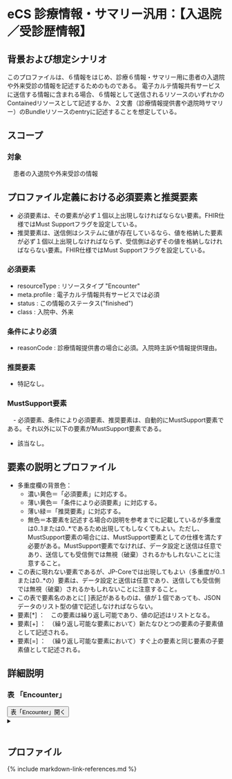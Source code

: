 
# eCS 診療情報・サマリー汎用：【入退院／受診歴情報】

## 背景および想定シナリオ
このプロファイルは、６情報をはじめ、診療６情報・サマリー用に患者の入退院や外来受診の情報を記述するためのものである。
電子カルテ情報共有サービスに送信する情報に含まれる場合、６情報として送信されるリソースのいずれかのContainedリソースとして記述するか、２文書（診療情報提供書や退院時サマリー）のBundleリソースのentryに記述することを想定している。

## スコープ
### 対象
　患者の入退院や外来受診の情報

## プロファイル定義における必須要素と推奨要素
  - 必須要素は、その要素が必ず１個以上出現しなければならない要素。FHIR仕様ではMust Supportフラグを設定している。
  - 推奨要素は、送信側はシステムに値が存在しているなら、値を格納した要素が必ず１個以上出現しなければならず、受信側は必ずその値を格納しなければならない要素。FHIR仕様ではMust Supportフラグを設定している。

### 必須要素
  - resourceType : リソースタイプ "Encounter"
  - meta.profile : 電子カルテ情報共有サービスでは必須
  - status : この情報のステータス("finished")
  - class : 入院中、外来

### 条件により必須
  - reasonCode : 診療情報提供書の場合に必須。入院時主訴や情報提供理由。

### 推奨要素
  - 特記なし。

### MustSupport要素
　- 必須要素、条件により必須要素、推奨要素は、自動的にMustSupport要素である。それ以外に以下の要素がMustSupport要素である。
  - 該当なし。

## 要素の説明とプロファイル
  - 多重度欄の背景色：
    - 濃い黄色＝「必須要素」に対応する。
    - 薄い黄色＝「条件により必須要素」に対応する。
    - 薄い緑＝「推奨要素」に対応する。
    - 無色＝本要素を記述する場合の説明を参考までに記載しているが多重度は0..1または0..*であるため出現してもしなくてもよい。ただし、MustSupport要素の場合には、MustSupport要素としての仕様を満たす必要がある。MustSupport要素でなければ、データ設定と送信は任意であり、送信しても受信側では無視（破棄）されるかもしれないことに注意すること。
  - この表に現れない要素であるが、JP-Coreでは出現してもよい（多重度が0..1または0..*の）要素は、データ設定と送信は任意であり、送信しても受信側では無視（破棄）されるかもしれないことに注意すること。
  - この表で要素名のあとに[ ]表記があるものは、値が１個であっても、JSONデータのリスト型の値で記述しなければならない。
  - 要素[*] ：　この要素は繰り返し可能であり、値の記述はリストとなる。
  - 要素[+] ：　（繰り返し可能な要素において）新たなひとつの要素の子要素値として記述される。
  - 要素[=] ：　（繰り返し可能な要素において）すぐ上の要素と同じ要素の子要素値として記述される。

## 詳細説明


<script>
function details_open(onoff, idname, idCloseButton){
  var elem = document.getElementById(idname);
  elem.open = onoff;
  if (onoff == true){
    document.getElementById(idCloseButton).style.display = 'none';
  } else {
    document.getElementById(idCloseButton).style.display = 'inline';
  }
}
</script>


<h3>表 「Encounter」</h3>
<button id="mrc" type="button" onclick="details_open(true,'TableDetails','mrc')">表「Encounter」開く</button>
<details id="TableDetails">
<button type="button" onclick="details_open(false,'TableDetails', 'mrc')">閉じる</button>
<summary></summary>


<div id="Table_18042" class="htmlTable" align=center x:publishsource="Excel">

<table border=0 cellpadding=0 cellspacing=0 width=1038 style='border-collapse:
 collapse;table-layout:fixed;width:778pt'>
 <col class=xl325 width=107 style='mso-width-source:userset;mso-width-alt:2925;
 width:80pt'>
 <col class=xl325 width=73 span=3 style='mso-width-source:userset;mso-width-alt:
 2011;width:55pt'>
 <col class=xl325 width=35 style='mso-width-source:userset;mso-width-alt:950;
 width:26pt'>
 <col class=xl325 width=87 style='mso-width-source:userset;mso-width-alt:2377;
 width:65pt'>
 <col class=xl325 width=359 style='mso-width-source:userset;mso-width-alt:9837;
 width:269pt'>
 <col class=xl325 width=36 style='mso-width-source:userset;mso-width-alt:987;
 width:27pt'>
 <col class=xl331 width=195 style='mso-width-source:userset;mso-width-alt:5339;
 width:146pt'>
 <tr height=68 style='mso-height-source:userset;height:51.0pt'>
  <td colspan=9 height=68 class=xl456 align=left width=1038 style='height:51.0pt;
  width:778pt'><a name="Print_Area"><ruby>多重度<span style='display:none'><rt>タジュウド
  </rt></span></ruby>は、<ruby>親<span style='display:none'><rt>オヤ </rt></span></ruby><ruby>要素<span
  style='display:none'><rt>ヨウソ </rt></span></ruby>が<ruby>出現<span
  style='display:none'><rt>シュツゲン </rt></span></ruby>した<ruby>場合<span
  style='display:none'><rt>バアイ </rt></span></ruby>の<ruby>多重度<span
  style='display:none'><rt>タジュウド </rt></span></ruby>。たとえばある<ruby>子要素<span
  style='display:none'><rt>コヨウソ </rt></span></ruby>の<ruby>多重度<span
  style='display:none'><rt>タジュウド </rt></span></ruby>が1..1であっても<ruby>親要素<span
  style='display:none'><rt>オヤヨウソ </rt></span></ruby>が<ruby>出現<span
  style='display:none'><rt>シュツゲン </rt></span></ruby>しない<ruby>場合<span
  style='display:none'><rt>バアイ </rt></span></ruby>にはその<ruby>子要素<span
  style='display:none'><rt>コヨウソ </rt></span></ruby>は<ruby>出現<span
  style='display:none'><rt>シュツゲン </rt></span></ruby>しない。<ruby>逆<span
  style='display:none'><rt>ギャク </rt></span></ruby>に<ruby>親要素<span
  style='display:none'><rt>オヤヨウソ </rt></span></ruby>が<ruby>出現<span
  style='display:none'><rt>シュツゲン </rt></span></ruby>する<ruby>場合<span
  style='display:none'><rt>バアイ </rt></span></ruby>には、この<ruby>子要素<span
  style='display:none'><rt>コヨウソ </rt></span></ruby>は<ruby>出現<span
  style='display:none'><rt>シュツゲン </rt></span></ruby>しなければならない。</a></td>
 </tr>
 <tr height=100 style='height:75.0pt'>
  <td height=100 class=xl68 width=107 style='height:75.0pt;border-top:none;
  width:80pt'>要素Lv1</td>
  <td class=xl315 width=73 style='border-top:none;border-left:none;width:55pt'>要素Lv2</td>
  <td class=xl315 width=73 style='border-top:none;border-left:none;width:55pt'>要素Lv3</td>
  <td class=xl315 width=73 style='border-top:none;border-left:none;width:55pt'>要素Lv4</td>
  <td class=xl316 width=35 style='border-top:none;border-left:none;width:26pt'>多重度</td>
  <td class=xl315 width=87 style='border-top:none;border-left:none;width:65pt'>型</td>
  <td class=xl315 width=359 style='border-top:none;border-left:none;width:269pt'>説明</td>
  <td class=xl315 width=36 style='border-top:none;border-left:none;width:27pt'><ruby>固定値<span
  style='display:none'><rt class=font7>コテイチ</rt></span></ruby> <br>
    <ruby>／<span style='display:none'><rt class=font7>レイジ</rt></span></ruby> <ruby>例<span
  style='display:none'><rt class=font7>ジ</rt></span></ruby> 示</td>
  <td class=xl317 width=195 style='border-top:none;border-left:none;width:146pt'><ruby>固定値<span
  style='display:none'><rt class=font7>コテイチ</rt></span></ruby> または<ruby>例示<span
  style='display:none'><rt class=font7>レイジ</rt></span></ruby></td>
 </tr>
 <tr height=40 style='height:30.0pt'>
  <td height=40 class=xl274 width=107 style='height:30.0pt;border-top:none;
  width:80pt'>resourceType</td>
  <td class=xl282 width=73 style='border-top:none;border-left:none;width:55pt'>　</td>
  <td class=xl282 width=73 style='border-top:none;border-left:none;width:55pt'>　</td>
  <td class=xl282 width=73 style='border-top:none;border-left:none;width:55pt'>　</td>
  <td class=xl318 width=35 style='border-top:none;border-left:none;width:26pt'>1..1</td>
  <td class=xl282 width=87 style='border-top:none;border-left:none;width:65pt'>string</td>
  <td class=xl319 width=359 style='border-top:none;border-left:none;width:269pt'>Encounterリソースであることを示す。</td>
  <td class=xl282 width=36 style='border-top:none;border-left:none;width:27pt'>固定値</td>
  <td class=xl320 width=195 style='border-top:none;border-left:none;width:146pt'>&quot;Encounter&quot;</td>
 </tr>
 <tr height=20 style='height:15.0pt'>
  <td height=20 class=xl274 width=107 style='height:15.0pt;border-top:none;
  width:80pt'>meta</td>
  <td class=xl282 width=73 style='border-top:none;border-left:none;width:55pt'>　</td>
  <td class=xl282 width=73 style='border-top:none;border-left:none;width:55pt'>　</td>
  <td class=xl282 width=73 style='border-top:none;border-left:none;width:55pt'>　</td>
  <td class=xl321 width=35 style='border-top:none;border-left:none;width:26pt'>0..1</td>
  <td class=xl282 width=87 style='border-top:none;border-left:none;width:65pt'>Meta</td>
  <td class=xl282 width=359 style='border-top:none;border-left:none;width:269pt'>　</td>
  <td class=xl282 width=36 style='border-top:none;border-left:none;width:27pt'>　</td>
  <td class=xl320 width=195 style='border-top:none;border-left:none;width:146pt'>　</td>
 </tr>
 <tr height=340 style='height:255.0pt'>
  <td height=340 class=xl274 width=107 style='height:255.0pt;border-top:none;
  width:80pt'>meta</td>
  <td class=xl282 width=73 style='border-top:none;border-left:none;width:55pt'>lastUpdated</td>
  <td class=xl282 width=73 style='border-top:none;border-left:none;width:55pt'>　</td>
  <td class=xl282 width=73 style='border-top:none;border-left:none;width:55pt'>　</td>
  <td class=xl321 width=35 style='border-top:none;border-left:none;width:26pt'>0..1</td>
  <td class=xl282 width=87 style='border-top:none;border-left:none;width:65pt'>instant</td>
  <td class=xl282 width=359 style='border-top:none;border-left:none;width:269pt'>最終更新日時。YYYY-MM-DDThh:mm:ss.sss+zz:zz<br>
   
  この要素は、このリソースのデータを取り込んで蓄積していたシステムが、このリソースになんらかの変更があった可能性があった日時を取得し、このデータを再取り込みする必要性の判断をするために使われる。<ruby>本要素<span
  style='display:none'><rt>ホンヨウソ </rt></span></ruby>に前回取り込んだ時点より後の日時が設定されている場合には、なんらかの変更があった可能性がある（変更がない場合もある）ものとして判断される。したがって、内容になんらかの変更があった場合、またはこのリソースのデータが初めて作成された場合には、その時点以降の日時（たとえば、このリソースのデータを作成した日時）を設定しなければならない。内容の変更がない場合でも、このリソースのデータが作り直された場合や単に複写された場合にその日時を設定しなおしてもよい。ただし、内容に変更がないのであれば、日時を変更しなくてもよい。また、この要素の変更とmeta.versionIdの変更とは、必ずしも連動しないことがある。</td>
  <td class=xl282 width=36 style='border-top:none;border-left:none;width:27pt'>例示</td>
  <td class=xl320 width=195 style='border-top:none;border-left:none;width:146pt'>&quot;2015-02-07T13:28:17.239+09:00&quot;</td>
 </tr>
 <tr height=160 style='height:120.0pt'>
  <td height=160 class=xl274 width=107 style='height:120.0pt;border-top:none;
  width:80pt'>meta</td>
  <td class=xl282 width=73 style='border-top:none;border-left:none;width:55pt'>profile[+]</td>
  <td class=xl282 width=73 style='border-top:none;border-left:none;width:55pt'>　</td>
  <td class=xl282 width=73 style='border-top:none;border-left:none;width:55pt'>　</td>
  <td class=xl322 width=35 style='border-top:none;border-left:none;width:26pt'>0..*</td>
  <td class=xl282 width=87 style='border-top:none;border-left:none;width:65pt'>canonical(StructureDefinition)</td>
  <td class=xl323 width=359 style='border-top:none;border-left:none;width:269pt'>準拠しているプロファイルを受信側に通知したい場合には、本文書のプロファイルを識別するURLを指定する。<br>
    http://jpfhir.jp/fhir/eCS/StructureDefinition/JP_Encounter_eCS　を設定する。<br>
    <font class="font12">電子カルテ情報共有サービスに本リソースデータを送信する場合には、http://jpfhir.jp/fhir/clins/StructureDefinition/JP_Encounter_eCS　を設定すること。</font></td>
  <td class=xl282 width=36 style='border-top:none;border-left:none;width:27pt'>固定値</td>
  <td class=xl324 width=195 style='border-top:none;border-left:none;width:146pt'>&quot;http://jpfhir.jp/fhir/eCS/StructureDefinition/JP_Encounter_eCS&quot;<br>
    または<br>
   
  &quot;http://jpfhir.jp/fhir/clins/StructureDefinition/JP_Encounter_eCS&quot;</td>
 </tr>
 <tr height=40 style='height:30.0pt'>
  <td height=40 class=xl326 align=left width=107 style='height:30.0pt;
  border-top:none;width:80pt'>identifier[*]</td>
  <td class=xl96 width=73 style='border-top:none;border-left:none;width:55pt'>　</td>
  <td class=xl96 width=73 style='border-top:none;border-left:none;width:55pt'>　</td>
  <td class=xl96 width=73 style='border-top:none;border-left:none;width:55pt'>　</td>
  <td class=xl96 align=left width=35 style='border-top:none;border-left:none;
  width:26pt'>0..1*</td>
  <td class=xl96 align=left width=87 style='border-top:none;border-left:none;
  width:65pt'>Identifier</td>
  <td class=xl96 align=left width=359 style='border-top:none;border-left:none;
  width:269pt'>この医療機関における入院管理番号、あるいは<ruby>受診<span style='display:none'><rt>ジュシｎ
  </rt></span></ruby><ruby>歴<span style='display:none'><rt>レキ </rt></span></ruby><ruby>管理<span
  style='display:none'><rt>カンリ </rt></span></ruby><ruby>番号<span
  style='display:none'><rt>バンゴウ </rt></span></ruby>。</td>
  <td class=xl96 width=36 style='border-top:none;border-left:none;width:27pt'>　</td>
  <td class=xl320 width=195 style='border-top:none;border-left:none;width:146pt'>　</td>
 </tr>
 <tr height=60 style='height:45.0pt'>
  <td height=60 class=xl326 align=left width=107 style='height:45.0pt;
  border-top:none;width:80pt'>identifier[+]</td>
  <td class=xl96 align=left width=73 style='border-top:none;border-left:none;
  width:55pt'>system</td>
  <td class=xl96 width=73 style='border-top:none;border-left:none;width:55pt'>　</td>
  <td class=xl96 width=73 style='border-top:none;border-left:none;width:55pt'>　</td>
  <td class=xl96 align=left width=35 style='border-top:none;border-left:none;
  width:26pt'>1..1</td>
  <td class=xl96 width=87 style='border-top:none;border-left:none;width:65pt'>　</td>
  <td class=xl96 align=left width=359 style='border-top:none;border-left:none;
  width:269pt'>付番方法については「識別子名前空間一覧」を参照。</td>
  <td class=xl96 align=left width=36 style='border-top:none;border-left:none;
  width:27pt'>固定値</td>
  <td class=xl320 width=195 style='border-top:none;border-left:none;width:146pt'>&quot;http://jpfhir.jp/fhir/core/IdSystem/resourceInstance-identifier&quot;</td>
 </tr>
 <tr height=20 style='height:15.0pt'>
  <td height=20 class=xl326 align=left width=107 style='height:15.0pt;
  border-top:none;width:80pt'>identifier[=]</td>
  <td class=xl96 align=left width=73 style='border-top:none;border-left:none;
  width:55pt'>value</td>
  <td class=xl96 width=73 style='border-top:none;border-left:none;width:55pt'>　</td>
  <td class=xl96 width=73 style='border-top:none;border-left:none;width:55pt'>　</td>
  <td class=xl96 align=left width=35 style='border-top:none;border-left:none;
  width:26pt'>1..1</td>
  <td class=xl96 width=87 style='border-top:none;border-left:none;width:65pt'>　</td>
  <td class=xl96 align=left width=359 style='border-top:none;border-left:none;
  width:269pt'>入院管理番号、受診歴管理番号の文字列。値は例示。</td>
  <td class=xl96 align=left width=36 style='border-top:none;border-left:none;
  width:27pt'><ruby>例<span style='display:none'><rt>レイジ </rt></span></ruby>示</td>
  <td class=xl320 width=195 style='border-top:none;border-left:none;width:146pt'>&quot;1311234567-2020-00123456&quot;</td>
 </tr>
 <tr height=60 style='height:45.0pt'>
  <td height=60 class=xl326 align=left width=107 style='height:45.0pt;
  border-top:none;width:80pt'>status</td>
  <td class=xl96 width=73 style='border-top:none;border-left:none;width:55pt'>　</td>
  <td class=xl96 width=73 style='border-top:none;border-left:none;width:55pt'>　</td>
  <td class=xl96 width=73 style='border-top:none;border-left:none;width:55pt'>　</td>
  <td class=xl327 align=left width=35 style='border-top:none;border-left:none;
  width:26pt'>1..1</td>
  <td class=xl96 align=left width=87 style='border-top:none;border-left:none;
  width:65pt'>code</td>
  <td class=xl96 align=left width=359 style='border-top:none;border-left:none;
  width:269pt'>この情報のステータス。EncounterStatus(http://
  hl7.org/fhir/ValueSet/encouner-status)より&quot;finished&quot;を指定する。</td>
  <td class=xl96 align=left width=36 style='border-top:none;border-left:none;
  width:27pt'>固定値</td>
  <td class=xl320 width=195 style='border-top:none;border-left:none;width:146pt'>&quot;finished&quot;</td>
 </tr>
 <tr height=20 style='height:15.0pt'>
  <td height=20 class=xl326 align=left width=107 style='height:15.0pt;
  border-top:none;width:80pt'>class</td>
  <td class=xl96 width=73 style='border-top:none;border-left:none;width:55pt'>　</td>
  <td class=xl96 width=73 style='border-top:none;border-left:none;width:55pt'>　</td>
  <td class=xl96 width=73 style='border-top:none;border-left:none;width:55pt'>　</td>
  <td class=xl327 align=left width=35 style='border-top:none;border-left:none;
  width:26pt'>1..1</td>
  <td class=xl96 align=left width=87 style='border-top:none;border-left:none;
  width:65pt'>Coding</td>
  <td class=xl96 align=left width=359 style='border-top:none;border-left:none;
  width:269pt'><ruby>入院<span style='display:none'><rt>ニュウイｎ </rt></span></ruby>または受診イベントの分類<ruby>情報<span
  style='display:none'><rt>ジョウホウ </rt></span></ruby>。</td>
  <td class=xl96 width=36 style='border-top:none;border-left:none;width:27pt'>　</td>
  <td class=xl320 width=195 style='border-top:none;border-left:none;width:146pt'>　</td>
 </tr>
 <tr height=60 style='height:45.0pt'>
  <td height=60 class=xl326 align=left width=107 style='height:45.0pt;
  border-top:none;width:80pt'>class</td>
  <td class=xl96 align=left width=73 style='border-top:none;border-left:none;
  width:55pt'>system</td>
  <td class=xl96 width=73 style='border-top:none;border-left:none;width:55pt'>　</td>
  <td class=xl96 width=73 style='border-top:none;border-left:none;width:55pt'>　</td>
  <td class=xl327 align=left width=35 style='border-top:none;border-left:none;
  width:26pt'>1..1</td>
  <td class=xl96 align=left width=87 style='border-top:none;border-left:none;
  width:65pt'>uri</td>
  <td class=xl96 align=left width=359 style='border-top:none;border-left:none;
  width:269pt'>コード体系v3.ActEncounterCodeを識別するURI<ruby>。<span style='display:
  none'><rt>。</rt></span></ruby></td>
  <td class=xl96 align=left width=36 style='border-top:none;border-left:none;
  width:27pt'>固定値</td>
  <td class=xl320 width=195 style='border-top:none;border-left:none;width:146pt'>&quot;http://terminology.
  hl7.org/CodeSystem/v3-ActCode&quot;</td>
 </tr>
 <tr height=80 style='height:60.0pt'>
  <td height=80 class=xl326 align=left width=107 style='height:60.0pt;
  border-top:none;width:80pt'>class</td>
  <td class=xl96 align=left width=73 style='border-top:none;border-left:none;
  width:55pt'>code</td>
  <td class=xl96 width=73 style='border-top:none;border-left:none;width:55pt'>　</td>
  <td class=xl96 width=73 style='border-top:none;border-left:none;width:55pt'>　</td>
  <td class=xl327 align=left width=35 style='border-top:none;border-left:none;
  width:26pt'>1..1</td>
  <td class=xl96 align=left width=87 style='border-top:none;border-left:none;
  width:65pt'>code</td>
  <td class=xl96 align=left width=359 style='border-top:none;border-left:none;
  width:269pt'>「IMP:入院(inpatient
  Encounter)」または、「AMB:外来受診(ambulatory)」。退院時サマリーで退院時を記述する場合には&quot;IMP&quot;を使用する。INPではなくIMPであることに注意。</td>
  <td class=xl96 align=left width=36 style='border-top:none;border-left:none;
  width:27pt'>例示</td>
  <td class=xl320 width=195 style='border-top:none;border-left:none;width:146pt'>“IMP&quot;</td>
 </tr>
 <tr height=20 style='height:15.0pt'>
  <td height=20 class=xl326 align=left width=107 style='height:15.0pt;
  border-top:none;width:80pt'>class</td>
  <td class=xl96 align=left width=73 style='border-top:none;border-left:none;
  width:55pt'>display</td>
  <td class=xl96 width=73 style='border-top:none;border-left:none;width:55pt'>　</td>
  <td class=xl96 width=73 style='border-top:none;border-left:none;width:55pt'>　</td>
  <td class=xl327 align=left width=35 style='border-top:none;border-left:none;
  width:26pt'>1..1</td>
  <td class=xl96 align=left width=87 style='border-top:none;border-left:none;
  width:65pt'>string</td>
  <td class=xl96 width=359 style='border-top:none;border-left:none;width:269pt'>　</td>
  <td class=xl96 align=left width=36 style='border-top:none;border-left:none;
  width:27pt'>例示</td>
  <td class=xl320 width=195 style='border-top:none;border-left:none;width:146pt'>“入院”
  または”外来”</td>
 </tr>
 <tr height=60 style='height:45.0pt'>
  <td height=60 class=xl326 align=left width=107 style='height:45.0pt;
  border-top:none;width:80pt'>classHistory[*]</td>
  <td class=xl96 width=73 style='border-top:none;border-left:none;width:55pt'>　</td>
  <td class=xl96 width=73 style='border-top:none;border-left:none;width:55pt'>　</td>
  <td class=xl96 width=73 style='border-top:none;border-left:none;width:55pt'>　</td>
  <td class=xl96 align=left width=35 style='border-top:none;border-left:none;
  width:26pt'>0..*</td>
  <td class=xl96 width=87 style='border-top:none;border-left:none;width:65pt'>　</td>
  <td class=xl96 align=left width=359 style='border-top:none;border-left:none;
  width:269pt'>この入院期間までの外来受診履歴や入院履歴を記述したい場合にここに繰り返しで記述する。紹介先受診情報では不要。</td>
  <td class=xl96 width=36 style='border-top:none;border-left:none;width:27pt'>　</td>
  <td class=xl320 width=195 style='border-top:none;border-left:none;width:146pt'>　</td>
 </tr>
 <tr height=45 style='mso-height-source:userset;height:34.0pt'>
  <td height=45 class=xl326 align=left width=107 style='height:34.0pt;
  border-top:none;width:80pt'>classHistory[+]</td>
  <td class=xl96 align=left width=73 style='border-top:none;border-left:none;
  width:55pt'>class</td>
  <td class=xl96 width=73 style='border-top:none;border-left:none;width:55pt'>　</td>
  <td class=xl96 width=73 style='border-top:none;border-left:none;width:55pt'>　</td>
  <td class=xl96 align=left width=35 style='border-top:none;border-left:none;
  width:26pt'>1..1</td>
  <td class=xl96 align=left width=87 style='border-top:none;border-left:none;
  width:65pt'>Coding</td>
  <td class=xl96 align=left width=359 style='border-top:none;border-left:none;
  width:269pt'>受診イベントの分類</td>
  <td class=xl96 width=36 style='border-top:none;border-left:none;width:27pt'>　</td>
  <td class=xl320 width=195 style='border-top:none;border-left:none;width:146pt'>　</td>
 </tr>
 <tr height=60 style='height:45.0pt'>
  <td height=60 class=xl326 align=left width=107 style='height:45.0pt;
  border-top:none;width:80pt'>classHistory[=]</td>
  <td class=xl96 align=left width=73 style='border-top:none;border-left:none;
  width:55pt'>class</td>
  <td class=xl96 align=left width=73 style='border-top:none;border-left:none;
  width:55pt'>system</td>
  <td class=xl96 width=73 style='border-top:none;border-left:none;width:55pt'>　</td>
  <td class=xl96 align=left width=35 style='border-top:none;border-left:none;
  width:26pt'>1..1</td>
  <td class=xl96 align=left width=87 style='border-top:none;border-left:none;
  width:65pt'>uri</td>
  <td class=xl96 align=left width=359 style='border-top:none;border-left:none;
  width:269pt'>コード体系v3.ActEncounterCodeを識別するURI。</td>
  <td class=xl96 align=left width=36 style='border-top:none;border-left:none;
  width:27pt'>固定値</td>
  <td class=xl320 width=195 style='border-top:none;border-left:none;width:146pt'>&quot;http://terminology.
  hl7.org/CodeSystem/v3-ActCode&quot;</td>
 </tr>
 <tr height=100 style='height:75.0pt'>
  <td height=100 class=xl326 align=left width=107 style='height:75.0pt;
  border-top:none;width:80pt'>classHistory[=]</td>
  <td class=xl96 align=left width=73 style='border-top:none;border-left:none;
  width:55pt'>class</td>
  <td class=xl96 align=left width=73 style='border-top:none;border-left:none;
  width:55pt'>code</td>
  <td class=xl96 width=73 style='border-top:none;border-left:none;width:55pt'>　</td>
  <td class=xl96 align=left width=35 style='border-top:none;border-left:none;
  width:26pt'>1..1</td>
  <td class=xl96 width=87 style='border-top:none;border-left:none;width:65pt'>　</td>
  <td class=xl96 align=left width=359 style='border-top:none;border-left:none;
  width:269pt'>「IMP:入院(inpatient Encounter)」または、「AMB:外来受診(ambulatory)」<br>
    退院時サマリーで退院時を記述する場合には&quot;IMP&quot;を使用する。<br>
    * INPではなくIMPであることに注意。</td>
  <td class=xl96 width=36 style='border-top:none;border-left:none;width:27pt'>　</td>
  <td class=xl320 width=195 style='border-top:none;border-left:none;width:146pt'>“IMP”
  または”AMB”</td>
 </tr>
 <tr height=35 style='mso-height-source:userset;height:26.0pt'>
  <td height=35 class=xl326 align=left width=107 style='height:26.0pt;
  border-top:none;width:80pt'>classHistory[=]</td>
  <td class=xl96 align=left width=73 style='border-top:none;border-left:none;
  width:55pt'>class</td>
  <td class=xl96 align=left width=73 style='border-top:none;border-left:none;
  width:55pt'>display</td>
  <td class=xl96 width=73 style='border-top:none;border-left:none;width:55pt'>　</td>
  <td class=xl96 align=left width=35 style='border-top:none;border-left:none;
  width:26pt'>1..1</td>
  <td class=xl96 width=87 style='border-top:none;border-left:none;width:65pt'>　</td>
  <td class=xl96 width=359 style='border-top:none;border-left:none;width:269pt'>　</td>
  <td class=xl96 width=36 style='border-top:none;border-left:none;width:27pt'>　</td>
  <td class=xl320 width=195 style='border-top:none;border-left:none;width:146pt'>&quot;入院&quot;または&quot;外来&quot;</td>
 </tr>
 <tr height=40 style='height:30.0pt'>
  <td height=40 class=xl326 align=left width=107 style='height:30.0pt;
  border-top:none;width:80pt'>classHistory[=]</td>
  <td class=xl96 align=left width=73 style='border-top:none;border-left:none;
  width:55pt'>period</td>
  <td class=xl96 width=73 style='border-top:none;border-left:none;width:55pt'>　</td>
  <td class=xl96 width=73 style='border-top:none;border-left:none;width:55pt'>　</td>
  <td class=xl96 align=left width=35 style='border-top:none;border-left:none;
  width:26pt'>0..1</td>
  <td class=xl96 width=87 style='border-top:none;border-left:none;width:65pt'>　</td>
  <td class=xl96 align=left width=359 style='border-top:none;border-left:none;
  width:269pt'>入院期間を表す必要がある場合には必須。外来では必要な場合を除き省略可。</td>
  <td class=xl96 width=36 style='border-top:none;border-left:none;width:27pt'>　</td>
  <td class=xl320 width=195 style='border-top:none;border-left:none;width:146pt'>　</td>
 </tr>
 <tr height=60 style='height:45.0pt'>
  <td height=60 class=xl326 align=left width=107 style='height:45.0pt;
  border-top:none;width:80pt'>classHistory[=]</td>
  <td class=xl96 align=left width=73 style='border-top:none;border-left:none;
  width:55pt'>period</td>
  <td class=xl96 align=left width=73 style='border-top:none;border-left:none;
  width:55pt'>start</td>
  <td class=xl96 width=73 style='border-top:none;border-left:none;width:55pt'>　</td>
  <td class=xl96 align=left width=35 style='border-top:none;border-left:none;
  width:26pt'>1..1</td>
  <td class=xl96 align=left width=87 style='border-top:none;border-left:none;
  width:65pt'>dateTime</td>
  <td class=xl96 align=left width=359 style='border-top:none;border-left:none;
  width:269pt'>上記イベントの開始日時。入院の場合には入院日、外来受診の場合には診療情報提供書の記載基準となった外来受診日に相当するが、period要素自体は省略できる。</td>
  <td class=xl96 width=36 style='border-top:none;border-left:none;width:27pt'>　</td>
  <td class=xl320 width=195 style='border-top:none;border-left:none;width:146pt'>&quot;2020-08-21&quot;</td>
 </tr>
 <tr height=40 style='height:30.0pt'>
  <td height=40 class=xl326 align=left width=107 style='height:30.0pt;
  border-top:none;width:80pt'>classHistory[=]</td>
  <td class=xl96 align=left width=73 style='border-top:none;border-left:none;
  width:55pt'>period</td>
  <td class=xl96 align=left width=73 style='border-top:none;border-left:none;
  width:55pt'>end</td>
  <td class=xl96 width=73 style='border-top:none;border-left:none;width:55pt'>　</td>
  <td class=xl96 align=left width=35 style='border-top:none;border-left:none;
  width:26pt'>0..1</td>
  <td class=xl96 align=left width=87 style='border-top:none;border-left:none;
  width:65pt'>dateTime</td>
  <td class=xl96 align=left width=359 style='border-top:none;border-left:none;
  width:269pt'>上記イベントの終了日時。入院の場合には退院日、外来受診の場合には不要。</td>
  <td class=xl96 width=36 style='border-top:none;border-left:none;width:27pt'>　</td>
  <td class=xl320 width=195 style='border-top:none;border-left:none;width:146pt'>&quot;2020-08-24&quot;</td>
 </tr>
 <tr height=20 style='height:15.0pt'>
  <td height=20 class=xl326 align=left width=107 style='height:15.0pt;
  border-top:none;width:80pt'>period</td>
  <td class=xl96 width=73 style='border-top:none;border-left:none;width:55pt'>　</td>
  <td class=xl96 width=73 style='border-top:none;border-left:none;width:55pt'>　</td>
  <td class=xl96 width=73 style='border-top:none;border-left:none;width:55pt'>　</td>
  <td class=xl96 align=left width=35 style='border-top:none;border-left:none;
  width:26pt'>0..1</td>
  <td class=xl96 align=left width=87 style='border-top:none;border-left:none;
  width:65pt'>Priod</td>
  <td class=xl96 align=left width=359 style='border-top:none;border-left:none;
  width:269pt'>入院期間、<ruby>受診<span style='display:none'><rt>ジュシｎ </rt></span></ruby>イベント<ruby>期間<span
  style='display:none'><rt>キカｎ </rt></span></ruby>。退院時サマリーでは必須。</td>
  <td class=xl96 width=36 style='border-top:none;border-left:none;width:27pt'>　</td>
  <td class=xl320 width=195 style='border-top:none;border-left:none;width:146pt'>　</td>
 </tr>
 <tr height=20 style='height:15.0pt'>
  <td height=20 class=xl326 align=left width=107 style='height:15.0pt;
  border-top:none;width:80pt'>period</td>
  <td class=xl96 align=left width=73 style='border-top:none;border-left:none;
  width:55pt'>start</td>
  <td class=xl96 width=73 style='border-top:none;border-left:none;width:55pt'>　</td>
  <td class=xl96 width=73 style='border-top:none;border-left:none;width:55pt'>　</td>
  <td class=xl96 align=left width=35 style='border-top:none;border-left:none;
  width:26pt'>1..1</td>
  <td class=xl96 align=left width=87 style='border-top:none;border-left:none;
  width:65pt'>dateTime</td>
  <td class=xl96 align=left width=359 style='border-top:none;border-left:none;
  width:269pt'>この入院の入院日時</td>
  <td class=xl96 width=36 style='border-top:none;border-left:none;width:27pt'>　</td>
  <td class=xl320 width=195 style='border-top:none;border-left:none;width:146pt'>&quot;2020-09-01&quot;</td>
 </tr>
 <tr height=20 style='height:15.0pt'>
  <td height=20 class=xl326 align=left width=107 style='height:15.0pt;
  border-top:none;width:80pt'>period</td>
  <td class=xl96 align=left width=73 style='border-top:none;border-left:none;
  width:55pt'>end</td>
  <td class=xl96 width=73 style='border-top:none;border-left:none;width:55pt'>　</td>
  <td class=xl96 width=73 style='border-top:none;border-left:none;width:55pt'>　</td>
  <td class=xl96 align=left width=35 style='border-top:none;border-left:none;
  width:26pt'>1..1</td>
  <td class=xl96 align=left width=87 style='border-top:none;border-left:none;
  width:65pt'>dateTime</td>
  <td class=xl96 align=left width=359 style='border-top:none;border-left:none;
  width:269pt'>この入院の退院日時</td>
  <td class=xl96 width=36 style='border-top:none;border-left:none;width:27pt'>　</td>
  <td class=xl320 width=195 style='border-top:none;border-left:none;width:146pt'>&quot;2020-09-18&quot;</td>
 </tr>
 <tr height=20 style='height:15.0pt'>
  <td height=20 class=xl326 align=left width=107 style='height:15.0pt;
  border-top:none;width:80pt'>length</td>
  <td class=xl96 width=73 style='border-top:none;border-left:none;width:55pt'>　</td>
  <td class=xl96 width=73 style='border-top:none;border-left:none;width:55pt'>　</td>
  <td class=xl96 width=73 style='border-top:none;border-left:none;width:55pt'>　</td>
  <td class=xl96 align=left width=35 style='border-top:none;border-left:none;
  width:26pt'>0..1</td>
  <td class=xl96 align=left width=87 style='border-top:none;border-left:none;
  width:65pt'>Duration</td>
  <td class=xl96 align=left width=359 style='border-top:none;border-left:none;
  width:269pt'>この入院の在院日数</td>
  <td class=xl96 width=36 style='border-top:none;border-left:none;width:27pt'>　</td>
  <td class=xl320 width=195 style='border-top:none;border-left:none;width:146pt'>　</td>
 </tr>
 <tr height=20 style='height:15.0pt'>
  <td height=20 class=xl326 align=left width=107 style='height:15.0pt;
  border-top:none;width:80pt'>length</td>
  <td class=xl96 align=left width=73 style='border-top:none;border-left:none;
  width:55pt'>value</td>
  <td class=xl96 width=73 style='border-top:none;border-left:none;width:55pt'>　</td>
  <td class=xl96 width=73 style='border-top:none;border-left:none;width:55pt'>　</td>
  <td class=xl96 align=left width=35 style='border-top:none;border-left:none;
  width:26pt'>1..1</td>
  <td class=xl96 align=left width=87 style='border-top:none;border-left:none;
  width:65pt'>decimal</td>
  <td class=xl96 align=left width=359 style='border-top:none;border-left:none;
  width:269pt'>在院日数。値は例示。</td>
  <td class=xl96 width=36 style='border-top:none;border-left:none;width:27pt'>　</td>
  <td class=xl320 width=195 style='border-top:none;border-left:none;width:146pt'>7</td>
 </tr>
 <tr height=20 style='height:15.0pt'>
  <td height=20 class=xl326 align=left width=107 style='height:15.0pt;
  border-top:none;width:80pt'>length</td>
  <td class=xl96 align=left width=73 style='border-top:none;border-left:none;
  width:55pt'>unit</td>
  <td class=xl96 width=73 style='border-top:none;border-left:none;width:55pt'>　</td>
  <td class=xl96 width=73 style='border-top:none;border-left:none;width:55pt'>　</td>
  <td class=xl96 align=left width=35 style='border-top:none;border-left:none;
  width:26pt'>1..1</td>
  <td class=xl96 align=left width=87 style='border-top:none;border-left:none;
  width:65pt'>string</td>
  <td class=xl96 align=left width=359 style='border-top:none;border-left:none;
  width:269pt'>在院日数の単位文字列。固定値。</td>
  <td class=xl96 width=36 style='border-top:none;border-left:none;width:27pt'>　</td>
  <td class=xl320 width=195 style='border-top:none;border-left:none;width:146pt'>&quot;日&quot;</td>
 </tr>
 <tr height=32 style='mso-height-source:userset;height:24.0pt'>
  <td height=32 class=xl326 align=left width=107 style='height:24.0pt;
  border-top:none;width:80pt'>length</td>
  <td class=xl96 align=left width=73 style='border-top:none;border-left:none;
  width:55pt'>system</td>
  <td class=xl96 width=73 style='border-top:none;border-left:none;width:55pt'>　</td>
  <td class=xl96 width=73 style='border-top:none;border-left:none;width:55pt'>　</td>
  <td class=xl96 align=left width=35 style='border-top:none;border-left:none;
  width:26pt'>1..1</td>
  <td class=xl96 align=left width=87 style='border-top:none;border-left:none;
  width:65pt'>uri</td>
  <td class=xl96 align=left width=359 style='border-top:none;border-left:none;
  width:269pt'>単位コードUCUMのコード体系を識別するURI。固定値。</td>
  <td class=xl96 width=36 style='border-top:none;border-left:none;width:27pt'>　</td>
  <td class=xl320 width=195 style='border-top:none;border-left:none;width:146pt'>&quot;http://unitsofmeasure.org&quot;</td>
 </tr>
 <tr height=20 style='height:15.0pt'>
  <td height=20 class=xl326 align=left width=107 style='height:15.0pt;
  border-top:none;width:80pt'>length</td>
  <td class=xl96 align=left width=73 style='border-top:none;border-left:none;
  width:55pt'>code</td>
  <td class=xl96 width=73 style='border-top:none;border-left:none;width:55pt'>　</td>
  <td class=xl96 width=73 style='border-top:none;border-left:none;width:55pt'>　</td>
  <td class=xl96 align=left width=35 style='border-top:none;border-left:none;
  width:26pt'>1..1</td>
  <td class=xl96 align=left width=87 style='border-top:none;border-left:none;
  width:65pt'>code</td>
  <td class=xl96 align=left width=359 style='border-top:none;border-left:none;
  width:269pt'>日を意味する単位コード「d」。固定値。</td>
  <td class=xl96 width=36 style='border-top:none;border-left:none;width:27pt'>　</td>
  <td class=xl320 width=195 style='border-top:none;border-left:none;width:146pt'>&quot;d&quot;</td>
 </tr>
 <tr height=180 style='height:135.0pt'>
  <td height=180 class=xl326 align=left width=107 style='height:135.0pt;
  border-top:none;width:80pt'>reasonCode[*]</td>
  <td class=xl96 width=73 style='border-top:none;border-left:none;width:55pt'>　</td>
  <td class=xl96 width=73 style='border-top:none;border-left:none;width:55pt'>　</td>
  <td class=xl96 width=73 style='border-top:none;border-left:none;width:55pt'>　</td>
  <td class=xl328 align=left width=35 style='border-top:none;border-left:none;
  width:26pt'>0..*</td>
  <td class=xl96 align=left width=87 style='border-top:none;border-left:none;
  width:65pt'>CodeableConcept</td>
  <td class=xl96 align=left width=359 style='border-top:none;border-left:none;
  width:269pt'>入院時主訴・入院理由。<br>
    診療情報提供書の場合、その理由（主訴・目的）<br>
   
  コードで記述できる場合にそのコード記述。system値はMEDIS標準病名マスター病名交換用コードを使用する場合の例示。&quot;BOEF&quot;は、MEDIS標準病名マスター病名交換用コードで&quot;持続腹痛&quot;のコード。&quot;持続腹痛&quot;は、入院時主訴・入院理由のテキスト記述。<br>
    診療情報提供書の場合、text要素で理由を自由記述すること。</td>
  <td class=xl96 align=left width=36 style='border-top:none;border-left:none;
  width:27pt'><ruby>例<span style='display:none'><rt>レイジ </rt></span></ruby>示</td>
  <td class=xl329 width=195 style='border-top:none;border-left:none;width:146pt'><a
  href="urn:oid:1.2.392.200119.4.101.6" target="_parent"><span
  style='font-family:"ＭＳ 明朝";mso-generic-font-family:auto;mso-font-charset:
  128'>urn:oid:1.2.392.200119.4.101.6</span></a></td>
 </tr>
 <tr height=20 style='height:15.0pt'>
  <td height=20 class=xl326 align=left width=107 style='height:15.0pt;
  border-top:none;width:80pt'>diagnosis[*]</td>
  <td class=xl96 width=73 style='border-top:none;border-left:none;width:55pt'>　</td>
  <td class=xl96 width=73 style='border-top:none;border-left:none;width:55pt'>　</td>
  <td class=xl96 width=73 style='border-top:none;border-left:none;width:55pt'>　</td>
  <td class=xl96 align=left width=35 style='border-top:none;border-left:none;
  width:26pt'>0..*</td>
  <td class=xl96 width=87 style='border-top:none;border-left:none;width:65pt'>　</td>
  <td class=xl96 align=left width=359 style='border-top:none;border-left:none;
  width:269pt'>入院期間中の診断情報。診療情報提供書では不要。</td>
  <td class=xl96 width=36 style='border-top:none;border-left:none;width:27pt'>　</td>
  <td class=xl320 width=195 style='border-top:none;border-left:none;width:146pt'>　</td>
 </tr>
 <tr height=40 style='height:30.0pt'>
  <td height=40 class=xl326 align=left width=107 style='height:30.0pt;
  border-top:none;width:80pt'>diagnosis[+]</td>
  <td class=xl96 align=left width=73 style='border-top:none;border-left:none;
  width:55pt'>condition</td>
  <td class=xl96 width=73 style='border-top:none;border-left:none;width:55pt'>　</td>
  <td class=xl96 width=73 style='border-top:none;border-left:none;width:55pt'>　</td>
  <td class=xl96 align=left width=35 style='border-top:none;border-left:none;
  width:26pt'>1..1</td>
  <td class=xl96 align=left width=87 style='border-top:none;border-left:none;
  width:65pt'>Reference(Condition)</td>
  <td class=xl96 align=left width=359 style='border-top:none;border-left:none;
  width:269pt'>患者状態（病態・疾患名・症状）への参照</td>
  <td class=xl96 width=36 style='border-top:none;border-left:none;width:27pt'>　</td>
  <td class=xl320 width=195 style='border-top:none;border-left:none;width:146pt'>　</td>
 </tr>
 <tr height=120 style='height:90.0pt'>
  <td height=120 class=xl326 align=left width=107 style='height:90.0pt;
  border-top:none;width:80pt'>diagnosis[=]</td>
  <td class=xl96 align=left width=73 style='border-top:none;border-left:none;
  width:55pt'>use</td>
  <td class=xl96 width=73 style='border-top:none;border-left:none;width:55pt'>　</td>
  <td class=xl96 width=73 style='border-top:none;border-left:none;width:55pt'>　</td>
  <td class=xl96 align=left width=35 style='border-top:none;border-left:none;
  width:26pt'>0..1</td>
  <td class=xl96 align=left width=87 style='border-top:none;border-left:none;
  width:65pt'>CodeableConcept</td>
  <td class=xl96 align=left width=359 style='border-top:none;border-left:none;
  width:269pt'>診断の位置付け区分。<br>
   
  （DiagnosisRole）。これにより、入院時診断、退院時診断、などが区別される。入院中のすべての診断病名にこのコードが必須ではないが、少なくともAD:入院時診断、DD:退院時診断、CC:主訴、についてはそれぞれ1個以上はこのコードがついている必要がある。</td>
  <td class=xl96 width=36 style='border-top:none;border-left:none;width:27pt'>　</td>
  <td class=xl320 width=195 style='border-top:none;border-left:none;width:146pt'>　</td>
 </tr>
 <tr height=40 style='height:30.0pt'>
  <td height=40 class=xl326 align=left width=107 style='height:30.0pt;
  border-top:none;width:80pt'>diagnosis[=]</td>
  <td class=xl96 align=left width=73 style='border-top:none;border-left:none;
  width:55pt'>use</td>
  <td class=xl96 align=left width=73 style='border-top:none;border-left:none;
  width:55pt'>coding[*]</td>
  <td class=xl96 width=73 style='border-top:none;border-left:none;width:55pt'>　</td>
  <td class=xl96 align=left width=35 style='border-top:none;border-left:none;
  width:26pt'>1..*</td>
  <td class=xl96 width=87 style='border-top:none;border-left:none;width:65pt'>　</td>
  <td class=xl96 align=left width=359 style='border-top:none;border-left:none;
  width:269pt'>同じ診断名に複数の診断位置付けコードをつけることができる。</td>
  <td class=xl96 width=36 style='border-top:none;border-left:none;width:27pt'>　</td>
  <td class=xl320 width=195 style='border-top:none;border-left:none;width:146pt'>　</td>
 </tr>
 <tr height=40 style='height:30.0pt'>
  <td height=40 class=xl326 align=left width=107 style='height:30.0pt;
  border-top:none;width:80pt'>diagnosis[=]</td>
  <td class=xl96 align=left width=73 style='border-top:none;border-left:none;
  width:55pt'>use</td>
  <td class=xl96 align=left width=73 style='border-top:none;border-left:none;
  width:55pt'>coding[+]</td>
  <td class=xl96 align=left width=73 style='border-top:none;border-left:none;
  width:55pt'>system</td>
  <td class=xl96 align=left width=35 style='border-top:none;border-left:none;
  width:26pt'>1..1</td>
  <td class=xl96 width=87 style='border-top:none;border-left:none;width:65pt'>　</td>
  <td class=xl96 align=left width=359 style='border-top:none;border-left:none;
  width:269pt'>診断位置付けValueSet（FHIR準拠の場合のコード表）</td>
  <td class=xl96 width=36 style='border-top:none;border-left:none;width:27pt'>　</td>
  <td class=xl320 width=195 style='border-top:none;border-left:none;width:146pt'>&quot;<font
  class="font45">http://terminology.hl7.org/CodeSystem/diagnosis-role</font><font
  class="font10">&quot;</font></td>
 </tr>
 <tr height=60 style='height:45.0pt'>
  <td height=60 class=xl326 align=left width=107 style='height:45.0pt;
  border-top:none;width:80pt'>diagnosis[=]</td>
  <td class=xl96 align=left width=73 style='border-top:none;border-left:none;
  width:55pt'>use</td>
  <td class=xl96 align=left width=73 style='border-top:none;border-left:none;
  width:55pt'>coding[=]</td>
  <td class=xl96 align=left width=73 style='border-top:none;border-left:none;
  width:55pt'>code</td>
  <td class=xl96 align=left width=35 style='border-top:none;border-left:none;
  width:26pt'>1..1</td>
  <td class=xl96 width=87 style='border-top:none;border-left:none;width:65pt'>　</td>
  <td class=xl96 align=left width=359 style='border-top:none;border-left:none;
  width:269pt'>AD:入院時診断、DD:退院時診断、CC:主訴、CM:併存症診断、pre-op:術前診断、post-op:術後診断、billing:会計請求診断（FHIR準拠の場合のコード表）。値は例示。</td>
  <td class=xl96 width=36 style='border-top:none;border-left:none;width:27pt'>　</td>
  <td class=xl320 width=195 style='border-top:none;border-left:none;width:146pt'>&quot;DD&quot;</td>
 </tr>
 <tr height=20 style='height:15.0pt'>
  <td height=20 class=xl326 align=left width=107 style='height:15.0pt;
  border-top:none;width:80pt'>diagnosis[=]</td>
  <td class=xl96 align=left width=73 style='border-top:none;border-left:none;
  width:55pt'>use</td>
  <td class=xl96 align=left width=73 style='border-top:none;border-left:none;
  width:55pt'>coding[=]</td>
  <td class=xl96 align=left width=73 style='border-top:none;border-left:none;
  width:55pt'>display</td>
  <td class=xl96 align=left width=35 style='border-top:none;border-left:none;
  width:26pt'>1..1</td>
  <td class=xl96 width=87 style='border-top:none;border-left:none;width:65pt'>　</td>
  <td class=xl96 align=left width=359 style='border-top:none;border-left:none;
  width:269pt'>コードに対する名称。値は例示。</td>
  <td class=xl96 width=36 style='border-top:none;border-left:none;width:27pt'>　</td>
  <td class=xl320 width=195 style='border-top:none;border-left:none;width:146pt'>&quot;退院時診断&quot;</td>
 </tr>
 <tr height=40 style='height:30.0pt'>
  <td height=40 class=xl326 align=left width=107 style='height:30.0pt;
  border-top:none;width:80pt'>diagnosis[=]</td>
  <td class=xl96 align=left width=73 style='border-top:none;border-left:none;
  width:55pt'>rank</td>
  <td class=xl96 width=73 style='border-top:none;border-left:none;width:55pt'>　</td>
  <td class=xl96 width=73 style='border-top:none;border-left:none;width:55pt'>　</td>
  <td class=xl96 align=left width=35 style='border-top:none;border-left:none;
  width:26pt'>0..1</td>
  <td class=xl96 align=left width=87 style='border-top:none;border-left:none;
  width:65pt'>positiveInt</td>
  <td class=xl96 align=left width=359 style='border-top:none;border-left:none;
  width:269pt'>同じ診断位置付け内での順序数値（1から順）。順序は医療者の意図によりつけてよい。値は例示。</td>
  <td class=xl96 width=36 style='border-top:none;border-left:none;width:27pt'>　</td>
  <td class=xl320 width=195 style='border-top:none;border-left:none;width:146pt'>1</td>
 </tr>
 <tr height=40 style='height:30.0pt'>
  <td height=40 class=xl326 align=left width=107 style='height:30.0pt;
  border-top:none;width:80pt'>hospitalization</td>
  <td class=xl96 width=73 style='border-top:none;border-left:none;width:55pt'>　</td>
  <td class=xl96 width=73 style='border-top:none;border-left:none;width:55pt'>　</td>
  <td class=xl96 width=73 style='border-top:none;border-left:none;width:55pt'>　</td>
  <td class=xl96 align=left width=35 style='border-top:none;border-left:none;
  width:26pt'>0..1</td>
  <td class=xl96 align=left width=87 style='border-top:none;border-left:none;
  width:65pt'>BackboneElement</td>
  <td class=xl96 align=left width=359 style='border-top:none;border-left:none;
  width:269pt'>入退院詳細情報。診療情報提供書では不要。退院時サマリーでは必須。</td>
  <td class=xl96 width=36 style='border-top:none;border-left:none;width:27pt'>　</td>
  <td class=xl320 width=195 style='border-top:none;border-left:none;width:146pt'>　</td>
 </tr>
 <tr height=80 style='height:60.0pt'>
  <td height=80 class=xl326 align=left width=107 style='height:60.0pt;
  border-top:none;width:80pt'>hospitalization</td>
  <td class=xl96 align=left width=73 style='border-top:none;border-left:none;
  width:55pt'>origin</td>
  <td class=xl96 width=73 style='border-top:none;border-left:none;width:55pt'>　</td>
  <td class=xl96 width=73 style='border-top:none;border-left:none;width:55pt'>　</td>
  <td class=xl96 align=left width=35 style='border-top:none;border-left:none;
  width:26pt'>0..1</td>
  <td class=xl96 align=left width=87 style='border-top:none;border-left:none;
  width:65pt'>Reference(Location | Organization)</td>
  <td class=xl96 align=left width=359 style='border-top:none;border-left:none;
  width:269pt'>入院前の所在場所または施設への参照。</td>
  <td class=xl96 width=36 style='border-top:none;border-left:none;width:27pt'>　</td>
  <td class=xl320 width=195 style='border-top:none;border-left:none;width:146pt'>　</td>
 </tr>
 <tr height=180 style='height:135.0pt'>
  <td height=180 class=xl326 align=left width=107 style='height:135.0pt;
  border-top:none;width:80pt'>hospitalization</td>
  <td class=xl96 align=left width=73 style='border-top:none;border-left:none;
  width:55pt'>admitSource</td>
  <td class=xl96 width=73 style='border-top:none;border-left:none;width:55pt'>　</td>
  <td class=xl96 width=73 style='border-top:none;border-left:none;width:55pt'>　</td>
  <td class=xl96 align=left width=35 style='border-top:none;border-left:none;
  width:26pt'>0..1</td>
  <td class=xl96 align=left width=87 style='border-top:none;border-left:none;
  width:65pt'>CodeableConcept</td>
  <td class=xl96 align=left width=359 style='border-top:none;border-left:none;
  width:269pt'>入院経路を表すコード情報。値は例示。system<ruby>値<span style='display:none'><rt>チ </rt></span></ruby>は<ruby>固定値<span
  style='display:none'><rt>コテイチ </rt></span></ruby>。<br>
    （出典：厚労省DPC導入影響評価調査）<br>
    0 院内の他病棟からの転棟<br>
    1 家庭からの入院<br>
    4 他の病院・診療所の病棟からの転院<br>
    5 介護施設・福祉施設に入所中<br>
    8 院内で出生<br>
    9 その他</td>
  <td class=xl96 align=left width=36 style='border-top:none;border-left:none;
  width:27pt'><ruby>固定値<span style='display:none'><rt>コテイチ </rt></span></ruby></td>
  <td class=xl329 width=195 style='border-top:none;border-left:none;width:146pt'><a
  href="http://jpfhir.jp/fhir/eCS/CodeSystem/admit-Source" target="_parent"><span
  style='font-family:"ＭＳ 明朝";mso-generic-font-family:auto;mso-font-charset:
  128'>http://jpfhir.jp/fhir/eCS/CodeSystem/admit-Source</span></a></td>
 </tr>
 <tr height=40 style='height:30.0pt'>
  <td height=40 class=xl326 align=left width=107 style='height:30.0pt;
  border-top:none;width:80pt'>hospitalization</td>
  <td class=xl96 align=left width=73 style='border-top:none;border-left:none;
  width:55pt'>reAdmission</td>
  <td class=xl96 width=73 style='border-top:none;border-left:none;width:55pt'>　</td>
  <td class=xl96 width=73 style='border-top:none;border-left:none;width:55pt'>　</td>
  <td class=xl96 align=left width=35 style='border-top:none;border-left:none;
  width:26pt'>0..1</td>
  <td class=xl96 align=left width=87 style='border-top:none;border-left:none;
  width:65pt'>CodeableConcept</td>
  <td class=xl96 align=left width=359 style='border-top:none;border-left:none;
  width:269pt'>再入院の場合の再入院種類。当面未使用</td>
  <td class=xl96 width=36 style='border-top:none;border-left:none;width:27pt'>　</td>
  <td class=xl320 width=195 style='border-top:none;border-left:none;width:146pt'>　</td>
 </tr>
 <tr height=40 style='height:30.0pt'>
  <td height=40 class=xl326 align=left width=107 style='height:30.0pt;
  border-top:none;width:80pt'>hospitalization</td>
  <td class=xl96 align=left width=73 style='border-top:none;border-left:none;
  width:55pt'>specialCourtesy</td>
  <td class=xl96 width=73 style='border-top:none;border-left:none;width:55pt'>　</td>
  <td class=xl96 width=73 style='border-top:none;border-left:none;width:55pt'>　</td>
  <td class=xl96 align=left width=35 style='border-top:none;border-left:none;
  width:26pt'>0..1</td>
  <td class=xl96 align=left width=87 style='border-top:none;border-left:none;
  width:65pt'>CodeableConcept</td>
  <td class=xl96 align=left width=359 style='border-top:none;border-left:none;
  width:269pt'>特別配慮を要する入院。VIP、職員、医療専門職といった区分。当面未使用</td>
  <td class=xl96 width=36 style='border-top:none;border-left:none;width:27pt'>　</td>
  <td class=xl320 width=195 style='border-top:none;border-left:none;width:146pt'>　</td>
 </tr>
 <tr height=40 style='height:30.0pt'>
  <td height=40 class=xl326 align=left width=107 style='height:30.0pt;
  border-top:none;width:80pt'>hospitalization</td>
  <td class=xl96 align=left width=73 style='border-top:none;border-left:none;
  width:55pt'>SpecialArrangement</td>
  <td class=xl96 width=73 style='border-top:none;border-left:none;width:55pt'>　</td>
  <td class=xl96 width=73 style='border-top:none;border-left:none;width:55pt'>　</td>
  <td class=xl96 align=left width=35 style='border-top:none;border-left:none;
  width:26pt'>0..1</td>
  <td class=xl96 align=left width=87 style='border-top:none;border-left:none;
  width:65pt'>CodeableConcept</td>
  <td class=xl96 align=left width=359 style='border-top:none;border-left:none;
  width:269pt'>特別調整を要する入院。車椅子、増設ベッド、通訳、付き添い、盲導犬等の必要性。当面未使用</td>
  <td class=xl96 width=36 style='border-top:none;border-left:none;width:27pt'>　</td>
  <td class=xl320 width=195 style='border-top:none;border-left:none;width:146pt'>　</td>
 </tr>
 <tr height=80 style='height:60.0pt'>
  <td height=80 class=xl326 align=left width=107 style='height:60.0pt;
  border-top:none;width:80pt'>hospitalization</td>
  <td class=xl96 align=left width=73 style='border-top:none;border-left:none;
  width:55pt'>destination</td>
  <td class=xl96 width=73 style='border-top:none;border-left:none;width:55pt'>　</td>
  <td class=xl96 width=73 style='border-top:none;border-left:none;width:55pt'>　</td>
  <td class=xl96 align=left width=35 style='border-top:none;border-left:none;
  width:26pt'>0..1</td>
  <td class=xl96 align=left width=87 style='border-top:none;border-left:none;
  width:65pt'>Reference(Location | Organization)</td>
  <td class=xl96 align=left width=359 style='border-top:none;border-left:none;
  width:269pt'>退院先場所または施設への参照。</td>
  <td class=xl96 width=36 style='border-top:none;border-left:none;width:27pt'>　</td>
  <td class=xl320 width=195 style='border-top:none;border-left:none;width:146pt'>　</td>
 </tr>
 <tr height=180 style='height:135.0pt'>
  <td height=180 class=xl326 align=left width=107 style='height:135.0pt;
  border-top:none;width:80pt'>hospitalization</td>
  <td class=xl96 align=left width=73 style='border-top:none;border-left:none;
  width:55pt'>dischargeDisposition</td>
  <td class=xl96 width=73 style='border-top:none;border-left:none;width:55pt'>　</td>
  <td class=xl96 width=73 style='border-top:none;border-left:none;width:55pt'>　</td>
  <td class=xl96 align=left width=35 style='border-top:none;border-left:none;
  width:26pt'>1..1</td>
  <td class=xl96 align=left width=87 style='border-top:none;border-left:none;
  width:65pt'>CodeableConcept</td>
  <td class=xl96 align=left width=359 style='border-top:none;border-left:none;
  width:269pt'>退院時転帰コード情報。コード表は暫定（出典：厚労省DPC導入影響評価調査）<br>
    1:傷病が治癒・軽快<br>
    3:傷病（白血病、潰瘍性大腸炎、クローン病等）が寛解<br>
    4:傷病が不変<br>
    5:傷病が増悪<br>
    6:傷病による死亡<br>
    7:傷病以外による死亡<br>
    9:その他（検査入院,正常分娩及び人間ドック含む）</td>
  <td class=xl96 width=36 style='border-top:none;border-left:none;width:27pt'>　</td>
  <td class=xl329 width=195 style='border-top:none;border-left:none;width:146pt'><a
  href="http://jpfhir.jp/fhir/eCS/CodeSystem/discharge-disposition"
  target="_parent"><span style='font-family:"ＭＳ 明朝";mso-generic-font-family:
  auto;mso-font-charset:128'>http://jpfhir.jp/fhir/eCS/CodeSystem/discharge-disposition</span></a></td>
 </tr>
 <tr height=40 style='height:30.0pt'>
  <td height=40 class=xl326 align=left width=107 style='height:30.0pt;
  border-top:none;width:80pt'>location[*]</td>
  <td class=xl96 width=73 style='border-top:none;border-left:none;width:55pt'>　</td>
  <td class=xl96 width=73 style='border-top:none;border-left:none;width:55pt'>　</td>
  <td class=xl96 width=73 style='border-top:none;border-left:none;width:55pt'>　</td>
  <td class=xl96 align=left width=35 style='border-top:none;border-left:none;
  width:26pt'>0..*</td>
  <td class=xl96 align=left width=87 style='border-top:none;border-left:none;
  width:65pt'>BackboneElement</td>
  <td class=xl96 align=left width=359 style='border-top:none;border-left:none;
  width:269pt'>入院中の所在場所（病棟病室など）。診療情報提供書では不要。</td>
  <td class=xl96 width=36 style='border-top:none;border-left:none;width:27pt'>　</td>
  <td class=xl320 width=195 style='border-top:none;border-left:none;width:146pt'>　</td>
 </tr>
 <tr height=40 style='height:30.0pt'>
  <td height=40 class=xl326 align=left width=107 style='height:30.0pt;
  border-top:none;width:80pt'>location[+]</td>
  <td class=xl96 align=left width=73 style='border-top:none;border-left:none;
  width:55pt'>location</td>
  <td class=xl96 width=73 style='border-top:none;border-left:none;width:55pt'>　</td>
  <td class=xl96 width=73 style='border-top:none;border-left:none;width:55pt'>　</td>
  <td class=xl96 align=left width=35 style='border-top:none;border-left:none;
  width:26pt'>0..1</td>
  <td class=xl96 align=left width=87 style='border-top:none;border-left:none;
  width:65pt'>Reference(Location)</td>
  <td class=xl96 align=left width=359 style='border-top:none;border-left:none;
  width:269pt'>入院中の所在場所（病棟病室など）への参照</td>
  <td class=xl96 width=36 style='border-top:none;border-left:none;width:27pt'>　</td>
  <td class=xl320 width=195 style='border-top:none;border-left:none;width:146pt'>　</td>
 </tr>
 <tr height=40 style='height:30.0pt'>
  <td height=40 class=xl326 align=left width=107 style='height:30.0pt;
  border-top:none;width:80pt'>location[=]</td>
  <td class=xl96 align=left width=73 style='border-top:none;border-left:none;
  width:55pt'>status</td>
  <td class=xl96 width=73 style='border-top:none;border-left:none;width:55pt'>　</td>
  <td class=xl96 width=73 style='border-top:none;border-left:none;width:55pt'>　</td>
  <td class=xl96 align=left width=35 style='border-top:none;border-left:none;
  width:26pt'>1..1</td>
  <td class=xl96 align=left width=87 style='border-top:none;border-left:none;
  width:65pt'>code</td>
  <td class=xl96 align=left width=359 style='border-top:none;border-left:none;
  width:269pt'>planned | active | reserved | completed のいずれかであるが、退院時サマリーの<ruby>場合<span
  style='display:none'><rt>バアイ </rt></span></ruby>には、&quot;completed&quot;。</td>
  <td class=xl96 align=left width=36 style='border-top:none;border-left:none;
  width:27pt'><ruby>例<span style='display:none'><rt>レイジ </rt></span></ruby>示</td>
  <td class=xl320 width=195 style='border-top:none;border-left:none;width:146pt'>&quot;completed&quot;</td>
 </tr>
 <tr height=120 style='height:90.0pt'>
  <td height=120 class=xl326 align=left width=107 style='height:90.0pt;
  border-top:none;width:80pt'>location[=]</td>
  <td class=xl96 align=left width=73 style='border-top:none;border-left:none;
  width:55pt'>physicalType</td>
  <td class=xl96 width=73 style='border-top:none;border-left:none;width:55pt'>　</td>
  <td class=xl96 width=73 style='border-top:none;border-left:none;width:55pt'>　</td>
  <td class=xl96 align=left width=35 style='border-top:none;border-left:none;
  width:26pt'>0..1</td>
  <td class=xl96 align=left width=87 style='border-top:none;border-left:none;
  width:65pt'>CodeableConcept</td>
  <td class=xl96 align=left width=359 style='border-top:none;border-left:none;
  width:269pt'>所在場所のタイプ。system<ruby>値<span style='display:none'><rt>チ </rt></span></ruby>は<ruby>固定値<span
  style='display:none'><rt>コテイチ </rt></span></ruby>。<br>
    bu: 建物<br>
    wa: 病棟<br>
    ro: 病室<br>
    bd: ベッド<br>
    area: エリア　など。</td>
  <td class=xl96 align=left width=36 style='border-top:none;border-left:none;
  width:27pt'><ruby>固定値<span style='display:none'><rt class=font7>コテイチ</rt></span></ruby>
  <br>
    </td>
  <td class=xl320 width=195 style='border-top:none;border-left:none;width:146pt'>&quot;http://terminology.hl7.org/CodeSystem/location-physical-type&quot;</td>
 </tr>
 <tr height=20 style='height:15.0pt'>
  <td height=20 class=xl326 align=left width=107 style='height:15.0pt;
  border-top:none;width:80pt'>location[=]</td>
  <td class=xl96 align=left width=73 style='border-top:none;border-left:none;
  width:55pt'>preiod</td>
  <td class=xl96 width=73 style='border-top:none;border-left:none;width:55pt'>　</td>
  <td class=xl96 width=73 style='border-top:none;border-left:none;width:55pt'>　</td>
  <td class=xl96 align=left width=35 style='border-top:none;border-left:none;
  width:26pt'>0..1</td>
  <td class=xl96 align=left width=87 style='border-top:none;border-left:none;
  width:65pt'>Period</td>
  <td class=xl96 align=left width=359 style='border-top:none;border-left:none;
  width:269pt'>所在期間</td>
  <td class=xl96 width=36 style='border-top:none;border-left:none;width:27pt'>　</td>
  <td class=xl320 width=195 style='border-top:none;border-left:none;width:146pt'>　</td>
 </tr>
 <tr height=20 style='height:15.0pt'>
  <td height=20 class=xl326 align=left width=107 style='height:15.0pt;
  border-top:none;width:80pt'>location[=]</td>
  <td class=xl96 align=left width=73 style='border-top:none;border-left:none;
  width:55pt'>preiod</td>
  <td class=xl96 align=left width=73 style='border-top:none;border-left:none;
  width:55pt'>start</td>
  <td class=xl96 width=73 style='border-top:none;border-left:none;width:55pt'>　</td>
  <td class=xl96 align=left width=35 style='border-top:none;border-left:none;
  width:26pt'>0..1</td>
  <td class=xl96 align=left width=87 style='border-top:none;border-left:none;
  width:65pt'>dateTime</td>
  <td class=xl96 align=left width=359 style='border-top:none;border-left:none;
  width:269pt'>所在期間の開始日時</td>
  <td class=xl96 width=36 style='border-top:none;border-left:none;width:27pt'>　</td>
  <td class=xl320 width=195 style='border-top:none;border-left:none;width:146pt'>　</td>
 </tr>
 <tr height=21 style='height:16.0pt'>
  <td height=21 class=xl326 align=left width=107 style='height:16.0pt;
  border-top:none;width:80pt'>location[=]</td>
  <td class=xl96 align=left width=73 style='border-top:none;border-left:none;
  width:55pt'>preiod</td>
  <td class=xl101 align=left width=73 style='border-top:none;border-left:none;
  width:55pt'>end</td>
  <td class=xl101 width=73 style='border-top:none;border-left:none;width:55pt'>　</td>
  <td class=xl101 align=left width=35 style='border-top:none;border-left:none;
  width:26pt'>0..1</td>
  <td class=xl101 align=left width=87 style='border-top:none;border-left:none;
  width:65pt'>dateTime</td>
  <td class=xl101 align=left width=359 style='border-top:none;border-left:none;
  width:269pt'>所在期間の終了日時</td>
  <td class=xl101 width=36 style='border-top:none;border-left:none;width:27pt'>　</td>
  <td class=xl330 width=195 style='border-top:none;border-left:none;width:146pt'>　</td>
 </tr>

</table>

</div>

<button type="button" onclick="details_open(false,'TableDetails','mrc')">閉じる</button>
</details>

<br>

## プロファイル


{% include markdown-link-references.md %}